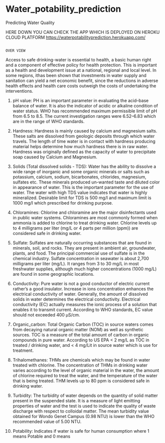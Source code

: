 # Water_potability_prediction
Predicting Water Quality  

HERE DOWN YOU CAN CHECK THE APP WHICH IS DEPLOYED ON HEROKU CLOUD PLATFORM
https://waterpotabilityprediction.herokuapp.com/





                                                                            OVER VIEW 
                                                                            
Access to safe drinking-water is essential to health, a basic human right and a component of effective policy for health protection. This is important as a health
and development issue at a national, regional and local level. In some regions, ithas been shown that investments in water supply and sanitation can yield a net
economic benefit, since the reductions in adverse health effects and health care costs outweigh the costs of undertaking the interventions.

1. pH value:
PH is an important parameter in evaluating the acid–base balance of water. It is also the indicator of acidic or alkaline condition of water status. WHO has recommended
maximum permissible limit of pH from 6.5 to 8.5. The current investigation ranges were 6.52–6.83 which are in the range of WHO standards.

2. Hardness:
Hardness is mainly caused by calcium and magnesium salts. These salts are dissolved from geologic deposits through which water travels. The length of time water is in
contact with hardness producing material helps determine how much hardness there is in raw water. Hardness was originally defined as the capacity of water to precipitate
soap caused by Calcium and Magnesium.

3. Solids (Total dissolved solids - TDS):
Water has the ability to dissolve a wide range of inorganic and some organic minerals or salts such as potassium, calcium, sodium, bicarbonates, chlorides, magnesium,
sulfates etc. These minerals produced un-wanted taste and diluted color in appearance of water. This is the important parameter for the use of water. The water with high
TDS value indicates that water is highly mineralized. Desirable limit for TDS is 500 mg/l and maximum limit is 1000 mg/l which prescribed for drinking purpose.

4. Chloramines:
Chlorine and chloramine are the major disinfectants used in public water systems. Chloramines are most commonly formed when ammonia is added to chlorine to treat
drinking water. Chlorine levels up to 4 milligrams per liter (mg/L or 4 parts per million (ppm)) are considered safe in drinking water.

5. Sulfate:
Sulfates are naturally occurring substances that are found in minerals, soil, and rocks. They are present in ambient air, groundwater, plants, and food. The principal
commercial use of sulfate is in the chemical industry. Sulfate concentration in seawater is about 2,700 milligrams per liter (mg/L). It ranges from 3 to 30 mg/L in
most freshwater supplies, although much higher concentrations (1000 mg/L) are found in some geographic locations.

6. Conductivity:
Pure water is not a good conductor of electric current rather’s a good insulator. Increase in ions concentration enhances the electrical conductivity of water.
Generally, the amount of dissolved solids in water determines the electrical conductivity. Electrical conductivity (EC) actually measures the ionic process of a
solution that enables it to transmit current. According to WHO standards, EC value should not exceeded 400 μS/cm.

7. Organic_carbon:
Total Organic Carbon (TOC) in source waters comes from decaying natural organic matter (NOM) as well as synthetic sources. TOC is a measure of the total amount of
carbon in organic compounds in pure water. According to US EPA < 2 mg/L as TOC in treated / drinking water, and < 4 mg/Lit in source water which is use for treatment.

8. Trihalomethanes: THMs are chemicals which may be found in water treated with chlorine. The concentration of THMs in drinking water varies according to the level of organic
material in the water, the amount of chlorine required to treat the water, and the temperature of the water that is being treated. THM levels up to 80 ppm is considered safe in drinking water.

9. Turbidity:
The turbidity of water depends on the quantity of solid matter present in the suspended state. It is a measure of light emitting properties of water and the test
is used to indicate the quality of waste discharge with respect to colloidal matter. The mean turbidity value obtained for Wondo Genet Campus (0.98 NTU) is lower than the
WHO recommended value of 5.00 NTU.

10. Potability:
Indicates if water is safe for human consumption where 1 means Potable and 0 means


